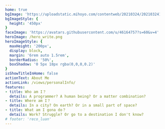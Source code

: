 ```yaml
---
home: true
bgImage: 'https://uploadstatic.mihoyo.com/contentweb/20210324/2021032415584151925.png'
bgImageStyle: {
  height: '450px'
}
faceImage: 'https://avatars.githubusercontent.com/u/46164757?s=60&v=4'
heroImage: /hero_write.png
heroImageStyle: {
  maxHeight: '200px',
  display: block,
  margin: '6rem auto 1.5rem',
  borderRadius: '50%',
  boxShadow: '0 5px 18px rgba(0,0,0,0.2)'
}
isShowTitleInHome: false
actionText: About Me
actionLink: /views/personalInfo/
features:
- title: Who am I？
  details: A programmer? A human being? Or a matter combination?
- title: Where am I？
  details: In a city? On earth? Or in a small part of space?
- title: What am I gona do？
  details: Work? Struggle? Or go to a destination I don't know?
# footer: 'reco_luan'
---
```

